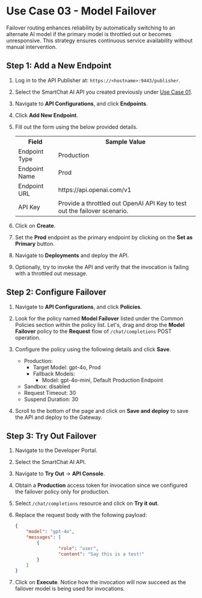 # Use Case 03 - Model Failover

Failover routing enhances reliability by automatically switching to an alternate AI model if the primary model is throttled out or becomes unresponsive. This strategy ensures continuous service availability without manual intervention.

## Step 1: Add a New Endpoint

1. Log in to the API Publisher at: `https://<hostname>:9443/publisher`.
2. Select the SmartChat AI API you created previously under [Use Case 01](../Use%20Case%2001%20-%20AI%20API%20Design%20and%20Invocation/README.md).
3. Navigate to **API Configurations**, and click **Endpoints**.
4. Click **Add New Endpoint**.
5. Fill out the form using the below provided details.

    <table>
        <tr>
            <th>Field</td>
            <th>Sample Value</td>
        </tr>
        <tr>
            <td>Endpoint Type</td>
            <td>Production</td>
        </tr>
        <tr>
            <td>Endpoint Name</td>
            <td>Prod</th>
        </tr>
        <tr>
            <td>Endpoint URL</td>
            <td>https://api.openai.com/v1</td>
        </tr>
        <tr>
            <td>API Key</td>
            <td>Provide a throttled out OpenAI API Key to test out the failover scenario.</td>
        </tr>
    </table>

6. Click on **Create**.
7. Set the **Prod** endpoint as the primary endpoint by clicking on the **Set as Primary** button.
8. Navigate to **Deployments** and deploy the API.
9. Optionally, try to invoke the API and verify that the invocation is failing with a throttled out message.

## Step 2: Configure Failover

1. Navigate to **API Configurations**, and click **Policies**.
2. Look for the policy named **Model Failover** listed under the Common Policies section within the policy list. Let's, drag and drop the **Model Failover** policy to the **Request** flow of `/chat/completions` POST operation.
3. Configure the policy using the following details and click **Save**.

    - Production:
        - Target Model: gpt-4o, Prod
        - Fallback Models:
            - Model: gpt-4o-mini, Default Production Endpoint
    - Sandbox: disabled
    - Request Timeout: 30
    - Suspend Duration: 30

4. Scroll to the bottom of the page and click on **Save and deploy** to save the API and deploy to the Gateway.

## Step 3: Try Out Failover

1. Navigate to the Developer Portal.
2. Select the SmartChat AI API.
1. Navigate to **Try Out** → **API Console**.
2. Obtain a **Production** access token for invocation since we configured the failover policy only for production.
3. Select `/chat/completions` resource and click on **Try it out**.
4. Replace the request body with the following payload:

    ```json
    {
        "model": "gpt-4o",
        "messages": [
            {
                    "role": "user",
                    "content": "Say this is a test!"
            }
        ]
    }
    ```

5. Click on **Execute**. Notice how the invocation will now succeed as the failover model is being used for invocations.
